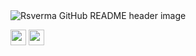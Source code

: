 <img src="https://media-exp1.licdn.com/dms/image/C5616AQFUjG30XnjtZg/profile-displaybackgroundimage-shrink_350_1400/0/1633928182418?e=1640217600&v=beta&t=8vYpWqd-j8Z5gUrMG-ePvlsEt223J8aFZidipwyTjvY" alt="Rsverma GitHub README header image">

<p><a href="https://www.youtube.com/channel/UCHXfV0ENFtcM-rBEe3FyvAg"><img src="https://img.shields.io/badge/youtube-%23FF0000.svg?&style=for-the-badge&logo=youtube&logoColor=white" height=25></a> <a href="https://www.linkedin.com/in/rsverma333"><img src="https://img.shields.io/badge/linkedin-%230077B5.svg?&style=for-the-badge&logo=linkedin&logoColor=white" height=25></a> </p>

